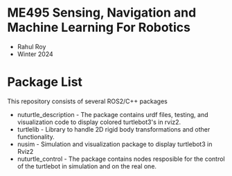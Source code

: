 # ME495 Sensing, Navigation and Machine Learning For Robotics
* Rahul Roy
* Winter 2024
# Package List
This repository consists of several ROS2/C++ packages
- nuturtle_description - The package contains urdf files, testing, and visualization code to display colored turtlebot3's in rviz2.
- turtlelib - Library to handle 2D rigid body transformations and other functionality.
- nusim - Simulation and visualization package to display turtlebot3 in Rviz2
- nuturtle_control - The package contains nodes resposible for the control of the turtlebot in simulation and on the real one.